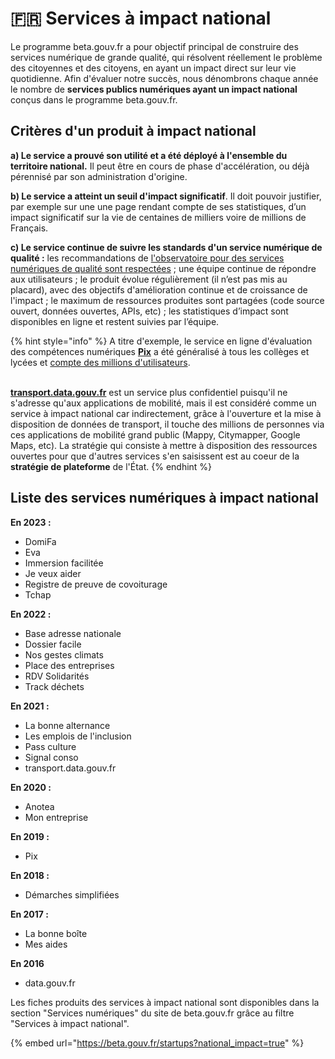 # 🇫🇷 Services à impact national

Le programme beta.gouv.fr a pour objectif principal de construire des services numérique de grande qualité, qui résolvent réellement le problème des citoyennes et des citoyens, en ayant un impact direct sur leur vie quotidienne. Afin d'évaluer notre succès, nous dénombrons chaque année le nombre de **services publics numériques ayant un impact national** conçus dans le programme beta.gouv.fr.

## Critères d'un produit à impact national

**a) Le service a prouvé son utilité et a été déployé à l'ensemble du territoire national.** Il peut être en cours de phase d'accélération, ou déjà pérennisé par son administration d'origine.

**b) Le service a atteint un seuil d'impact significatif**. Il doit pouvoir justifier, par exemple sur une une page rendant compte de ses statistiques, d’un impact significatif sur la vie de centaines de milliers voire de millions de Français.

**c) Le service continue de suivre les standards d'un service numérique de qualité :** les recommandations de [l'observatoire pour des services numériques de qualité sont respectées](https://observatoire.numerique.gouv.fr) ; une équipe continue de répondre aux utilisateurs ; le produit évolue régulièrement (il n’est pas mis au placard), avec des objectifs d'amélioration continue et de croissance de l'impact ; le maximum de ressources produites sont partagées (code source ouvert, données ouvertes, APIs, etc) ; les statistiques d’impact sont disponibles en ligne et restent suivies par l’équipe.

{% hint style="info" %}
A titre d'exemple, le service en ligne d'évaluation des compétences numériques [**Pix**](https://pix.fr) a été généralisé à tous les collèges et lycées et [compte des millions d'utilisateurs](https://pix.fr/statistiques).

\
[**transport.data.gouv.fr**](http://transport.data.gouv.fr) est un service plus confidentiel puisqu'il ne s'adresse qu'aux applications de mobilité, mais il est considéré comme un service à impact national car indirectement, grâce à l'ouverture et la mise à disposition de données de transport, il touche des millions de personnes via ces applications de mobilité grand public (Mappy, Citymapper, Google Maps, etc). La stratégie qui consiste à mettre à disposition des ressources ouvertes pour que d'autres services s'en saisissent est au coeur de la **stratégie de plateforme** de l'État.
{% endhint %}

## Liste des services numériques à impact national

**En 2023 :**

* DomiFa
* Eva
* Immersion facilitée
* Je veux aider
* Registre de preuve de covoiturage
* Tchap

**En 2022 :**

* Base adresse nationale
* Dossier facile
* Nos gestes climats
* Place des entreprises
* RDV Solidarités
* Track déchets

**En 2021 :**

* La bonne alternance
* Les emplois de l'inclusion
* Pass culture
* Signal conso
* transport.data.gouv.fr

**En 2020 :**

* Anotea
* Mon entreprise

**En 2019 :**

* Pix

**En 2018 :**

* Démarches simplifiées

**En 2017 :**

* La bonne boîte
* Mes aides

**En 2016**

* data.gouv.fr

Les fiches produits des services à impact national sont disponibles dans la section "Services numériques" du site de beta.gouv.fr grâce au filtre "Services à impact national".

{% embed url="https://beta.gouv.fr/startups?national_impact=true" %}
